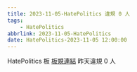 ```yaml
---
title: 2023-11-05-HatePolitics 違規 0 人
tags:
    - HatePolitics
abbrlink: 2023-11-05-HatePolitics
date: HatePolitics-2023-11-05 12:00:00
---
```

HatePolitics 板 [板規連結](https://www.ptt.cc/bbs/HatePolitics/M.1617115262.A.D60.html)
昨天違規 0 人
